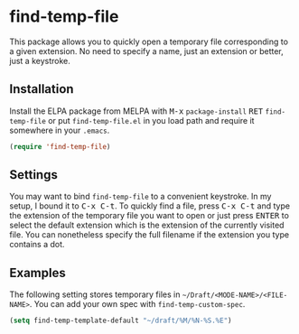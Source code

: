 # find-temp-file

This package allows you to quickly open a temporary file corresponding
to a given extension. No need to specify a name, just an extension or
better, just a keystroke.

## Installation

Install the ELPA package from MELPA with <kbd>M-x</kbd>
`package-install` <kbd>RET</kbd> `find-temp-file` or put
`find-temp-file.el` in you load path and require it somewhere in your
`.emacs`.

```lisp
(require 'find-temp-file)
```

## Settings

You may want to bind `find-temp-file` to a convenient keystroke. In my
setup, I bound it to <kbd>C-x C-t</kbd>. To quickly find a file, press
<kbd>C-x C-t</kbd> and type the extension of the temporary file you
want to open or just press <kbd>ENTER</kbd> to select the default
extension which is the extension of the currently visited file. You
can nonetheless specify the full filename if the extension you type
contains a dot.

## Examples

The following setting stores temporary files in
`~/Draft/<MODE-NAME>/<FILE-NAME>`. You can add your own spec with
`find-temp-custom-spec`.

```lisp
(setq find-temp-template-default "~/draft/%M/%N-%S.%E")
```
